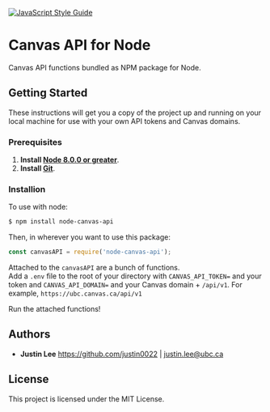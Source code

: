 [![JavaScript Style Guide](https://img.shields.io/badge/code_style-standard-brightgreen.svg)](https://standardjs.com)
<!-- [![tested with jest](https://img.shields.io/badge/tested_with-jest-99424f.svg)](https://github.com/facebook/jest) -->
# Canvas API for Node

Canvas API functions bundled as NPM package for Node.

## Getting Started

These instructions will get you a copy of the project up and running on your local machine for use with your own API tokens and Canvas domains. 

### Prerequisites

1. **Install [Node 8.0.0 or greater](https://nodejs.org)**.
2. **Install [Git](https://git-scm.com/downloads)**. 

### Installion

To use with node:
```bash
$ npm install node-canvas-api
```
Then, in wherever you want to use this package:
```javascript
const canvasAPI = require('node-canvas-api');
```

Attached to the `canvasAPI` are a bunch of functions.  
Add a `.env` file to the root of your directory with `CANVAS_API_TOKEN=` and your token and `CANVAS_API_DOMAIN=` and your Canvas domain + `/api/v1`. For example, `https://ubc.canvas.ca/api/v1`

Run the attached functions!

## Authors

* **Justin Lee** 
https://github.com/justin0022 | justin.lee@ubc.ca

## License

This project is licensed under the MIT License.

